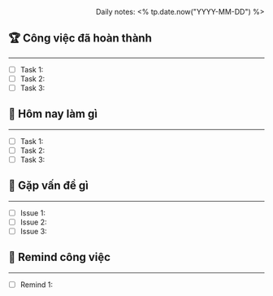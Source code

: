 
<p align="right">Daily notes: <% tp.date.now("YYYY-MM-DD") %></p>

## 🏆 Công việc đã hoàn thành
---
- [ ] Task 1: 
- [ ] Task 2: 
- [ ] Task 3: 

## 📅 Hôm nay làm gì
---
- [ ] Task 1: 
- [ ] Task 2: 
- [ ] Task 3: 

## 🚧 Gặp vấn đề gì
---
- [ ] Issue 1: 
- [ ] Issue 2: 
- [ ] Issue 3: 

## 📝 Remind công việc
---
- [ ] Remind 1: 


